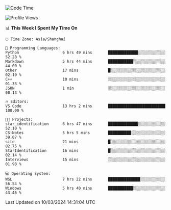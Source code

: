 <!--START_SECTION:waka-->
![Code Time](http://img.shields.io/badge/Code%20Time-1%2C533%20hrs%2040%20mins-blue)

![Profile Views](http://img.shields.io/badge/Profile%20Views-0-blue)

📊 **This Week I Spent My Time On** 

```text
🕑︎ Time Zone: Asia/Shanghai

💬 Programming Languages: 
Python                   6 hrs 49 mins       █████████████░░░░░░░░░░░░   52.28 % 
Markdown                 5 hrs 44 mins       ███████████░░░░░░░░░░░░░░   44.00 % 
Other                    17 mins             █░░░░░░░░░░░░░░░░░░░░░░░░   02.19 % 
C++                      10 mins             ░░░░░░░░░░░░░░░░░░░░░░░░░   01.33 % 
JSON                     1 min               ░░░░░░░░░░░░░░░░░░░░░░░░░   00.13 % 

🔥 Editors: 
VS Code                  13 hrs 2 mins       █████████████████████████   100.00 % 

🐱‍💻 Projects: 
star_identification      6 hrs 47 mins       █████████████░░░░░░░░░░░░   52.10 % 
CS-Notes                 5 hrs 5 mins        ██████████░░░░░░░░░░░░░░░   39.07 % 
site                     21 mins             █░░░░░░░░░░░░░░░░░░░░░░░░   02.75 % 
StarIdentification       16 mins             █░░░░░░░░░░░░░░░░░░░░░░░░   02.14 % 
Interviews               15 mins             ░░░░░░░░░░░░░░░░░░░░░░░░░   01.98 % 

💻 Operating System: 
WSL                      7 hrs 22 mins       ██████████████░░░░░░░░░░░   56.54 % 
Windows                  5 hrs 40 mins       ███████████░░░░░░░░░░░░░░   43.46 % 
```


 Last Updated on 10/03/2024 14:31:04 UTC
<!--END_SECTION:waka-->